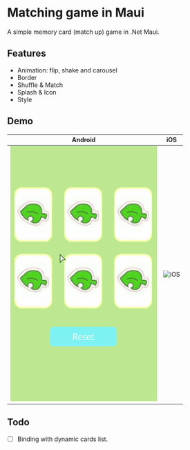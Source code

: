 # Matching game in Maui

A simple memory card (match up) game in .Net Maui.



## Features

- Animation: flip, shake and carousel
- Border
- Shuffle & Match
- Splash & Icon
- Style



## Demo


|                       Android                       |                        iOS                         |
| :-------------------------------------------------: | :------------------------------------------------: |
| <img alt="Android" src=".\demo\demo.gif" width="340"> | <img alt="iOS" src=".\demo\demo_ios.gif" width="340"> |



## Todo

- [ ] Binding with dynamic cards list.